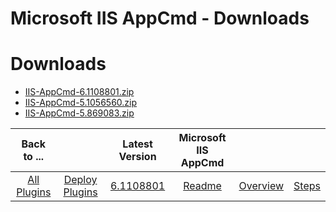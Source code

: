 
Microsoft IIS AppCmd - Downloads
================================

# Downloads

- [IIS-AppCmd-6.1108801.zip](https://raw.githubusercontent.com/UrbanCode/IBM-UCD-PLUGINS/main/files/IIS-AppCmd/IIS-AppCmd-6.1108801.zip)
- [IIS-AppCmd-5.1056560.zip](https://raw.githubusercontent.com/UrbanCode/IBM-UCD-PLUGINS/main/files/IIS-AppCmd/IIS-AppCmd-5.1056560.zip)
- [IIS-AppCmd-5.869083.zip](https://raw.githubusercontent.com/UrbanCode/IBM-UCD-PLUGINS/main/files/IIS-AppCmd/IIS-AppCmd-5.869083.zip)

|Back to ...||Latest Version|Microsoft IIS AppCmd |||
| :---: | :---: | :---: | :---: | :---: | :---: |
|[All Plugins](../../index.md)|[Deploy Plugins](../README.md)|[6.1108801](https://raw.githubusercontent.com/UrbanCode/IBM-UCD-PLUGINS/main/files/IIS-AppCmd/IIS-AppCmd-6.1108801.zip)|[Readme](README.md)|[Overview](overview.md)|[Steps](steps.md)|
